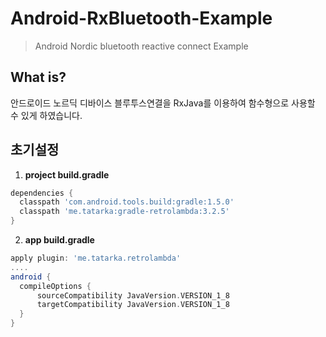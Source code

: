 # Android-RxBluetooth-Example
> Android Nordic bluetooth reactive connect Example

## What is?
안드로이드 노르딕 디바이스 블루투스연결을 RxJava를 이용하여 함수형으로 사용할 수 있게 하였습니다.

## 초기설정

1. **project build.gradle**

  ```gradle
  dependencies {
    classpath 'com.android.tools.build:gradle:1.5.0'
    classpath 'me.tatarka:gradle-retrolambda:3.2.5' 
  }
  ```
  
2. **app build.gradle**

  ```gradle
  apply plugin: 'me.tatarka.retrolambda'
  ....
  android {
    compileOptions {
        sourceCompatibility JavaVersion.VERSION_1_8
        targetCompatibility JavaVersion.VERSION_1_8
    }
  }
